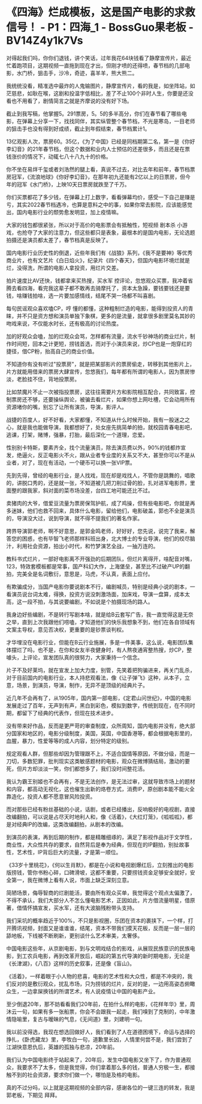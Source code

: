 # 《四海》烂成模板，这是国产电影的求救信号！ - P1：四海_1 - BossGuo果老板 - BV14Z4y1k7Vs

对得起我们吗，你你们退钱，讲个笑话，过年我花64块钱看了静摩宣传片，最近忙着跑项目，这期视频一直拖到现在才出，但刚才喷的还得喷，春节档的几部电影，水门桥，狙击手，沙冷，奇迹，喜羊羊，熊大熊二。

我统统没看，精准选中最炸的人鬼输图片，静摩宣传片，看的我是，如坐阵站，如茫慈悲，如耿在喉，这剧和投温字低相比，差了不止100个非时人生，你要是还没看也不用看了，剧情简言之就是齐摩说的没有好下场。

截止到我写稿，他掌握5。291票房，5。5的多半高分，你们在春节看了哪些电影，在弹幕上分享一下，找找同伴，其实纵管整个春节档，不光是寒岛，一目老师的狙击手也没有得到好成绩，截止到年假结束，春节档累计1。

13亿观影人次，票房60。35亿，《为了中国》已经是同档期第二名，第一是《你好李幻音》的21年春节档，但这个数据和业内人士预估的还差很多，而且还是在票钱涨价的情况下，动辄七八十八九十的价格。

你不坐在易烊千玺或者刘浩然的腿上看，真说不过去，对比去年和前年，春节档票房冠军，《流浪地球》《你好李幻音》，在那年初九还能有2亿以上的日票房，但今年的冠军《水门桥》，上映10天日票房就跌至了千万。

你们买票都花了多少钱，在弹幕上打上数字，看看弹幕均价，感受一下自己是赚是亏，其实2022春节档遇冷，也算是意料之中的事，如果你常去影院，应该能感觉出，国内电影行业的颓势愈发明显，加上疫情嘛。

大家的钱包都很紧张，所以对于高价的电影票会有抵触性，短视频 剧本杀 小游戏，也抢夺了大家的注意力，但这些都只是表象，最根本的是国内电影，无论选题 拍摄还是演员都太差了，春节档真是反映了。

国内电影行业历史性的倒退，近些年我们有《战狼》系列，《我不是要神》等优秀商业片，也有文艺片《白日焰火》，纪录片《四个春天》，但国内电影环境烂就是烂，没得洗，所谓的电影人拿投资，用烂片交差。

拍片速度比AV还快，钱都拿来买热搜，买水军 控评论，忽悠观众买票，我冲着省腾去看四海，看完我这辈子都不敢再去骑摩托了，资本太急躁，要钱要钱还是要钱，啥赚钱拍啥，选一片要加感情线，结尾不哭一场都不叫喜剧。

每句民谣观众喜欢嗑CP，哼 懂的都懂，这种粗制烂造的电影，能得到投资人的青睐，并不只是资方想和演员单独下象棋，更多的是流量，就拿很多剧里莫名其妙的吻戏来说，不仅能水时长，还有极高的讨论热度。

加的好观众会嗑，加的烂观众会骂，怎样都有流量，流水千钞神场的商业烂片，制作时间短，回本之计更短，捞钱首选，而对于小演员来说，炒CP也是一炮穿红的捷径，借CP粉，抬高自己的商业价值。

不知道你有没有听过"投票房"，就是把某部影片的票房偷走，转移到其他影片上，片方就能用借来的票房大肆宣传，忽悠我们，每年都有所谓的电影人，因为票房惨淡，老脸挂不住，背地投票房。

比如禁魔片不止一次被指投票房，这往往需要片方和影院相互配合，共同致富，控制票房还不够，还要操纵舆论，被骗去看烂片，如果你想上网吐槽，它会动用所有资源堵你的嘴，别忘了让所有演员，导演，影评人。

战捷的百度人，好不好看，大家都懂，不知道从什么时候开始，我有一股迷之之心，就是我也能做导演，我都想好了，处女座先挑简单的拍，就校园青春电影吧，逃课，打架，赌博，强暴，打胎，最后深化一个道理，恋爱。

性别别卡特斯，要素齐全，找个流量演员，除去演员费以外，90%的钱都炸宣发，绝逼火，反正电影火不火，跟从业者专业度的关系又不大，甚至你可以不是从业者，对了，现在有活动，一个硬币可以换一张VIP票。

先到先得，曾经的电影行业，是人找戏，现在却是戏找人，不管你是跳舞的，唱歌的，讲脱口秀的，还是就一张，不知道被几把刀削过骨的脸，扎对进军电影界，里面整的跟我家，斜对面的菜市场没差，台四工地可能还比不过。

卖猪肉的大爷，借爱豆流量为票房保驾护航，成了鸡操，但有些电影吧，你就是再多迷妹，他们也救不回来，具体什么电影，留给他们，电影破盖，郭也不全是演员的，导演没大过，说到导演，就不得不提我们的著名作家。

跨界导演郭老师，啊不好意思，是郭金鸣老师，好好好，您先说，说完了我来，解答您的困惑，也有毕智飞老师那样科班出身，北大博士的专业导演，他们的绞尽脑汁，利用社会资源，拍出小时代，和竹梦演艺全战，一抽万连的。

教科书式烂片，一部好电影离不开强劲的后期团队，但烂片离得开，啥配音对嘴，123，特效套模板都是常事，国产科幻大作，上海堡垒，甚至比不过破产UP的翻拍，完美全是名词敷衍，意思是，马虎，不认真，表面上应付。

有欺骗成分，当国产电影你要说剧本不行，编剧喊员，特别是经典小说的剧本，一看演员说台词太难，得换，投资方说没刺激场面，加床戏，导演一盘算，成本太高，这一段不拍，与其说要编剧，不如说是个拍摄现场的路人。

我身边好些编剧，不是转行写剧本啥，就是给B云套写广告，我一直觉得这是无奈之举，直到上次我跟他们唠嗑，才知道他们的快乐我想象不到，他们在各自领域有文案主导权，意见否决权，更重要的是钞票谈判权。

才华埋没在电影行业，但能在B云行业施展，多是一件美事，这么说，电影团队集体摆烂了吗，也不是，在你和女友半夜健身时，有人熬夜通宵整热搜，炒CP，整噱头，上评论，宣发团队真的很努力，大家秉持一个信念。

片子不及好莱坞，就在宣发上加大力度，别管，先笑着把狗骗进来，再关门乱杀，对于目前国内的电影行业，本人持悲观看法，像《让子弹飞》这种，从本子，立意，场景，到演员，导演，制作，无异不是顶级的经典片子。

近几年不会再有了，从1905年，国内第一部电影，《定君山问世纪》，中国的电影发展走过了百年，无声到有声，黑白到彩色，模拟到数字，传统到现在，在不同时期，都留下了经典的代表作，但现在技术进步。

没有带来好作品，反而是更严苛的审查制度，众所周知，国内电影并没有，绝大部分国家和地区的，电影分级制度，美国，英国，中国香港等，都会根据电影里的，血腥，暴力，性爱等等的成人内容，划分特定的级别。

规定观看人群，但那些却因为管理跟不上，不适合国情等原因，不做分级，而是一刀切，多数犯罪，批判现实这类敏感题材的电影，观众在微博猜结局，激动的要死，但片方却淡淡一笑，你们都想多了，我们没时间整花活。

我认为霸王别姬也不会再有，不是无法创作，是无法过审，这就导致市场上的题材和内容，都高动无视化，这也催生出新的烙卷方式，消费IP，原创剧本能不能火全靠造化，投资人都不愿意冒风险投资。

而对那些已经有粉丝基础的小说，话剧，或者已经播出，反响极好的电视剧，直接改编翻拍，可以说是占尽天时地利人和，像《活着》，《大红灯笼》，《呱呱呱》，都是对经典IP的改编，这类改编翻拍，从剧本的改编。

到演员的表演，再到后期的制作，都是精雕细琢的，满足了影视作品对于文学性，商业性，大众性共存的要求，自然背后是奉为经典，但现在的IP翻拍，别扯故事性，艺术性，IP背后巨大的流量，才是第一顺位。

《33岁十里桃花》，《何以生肖默》，都是在小说和电视剧爆红后，立刻推出的电影版捞钱，管你书粉心碎，口碑滑坡，这都不重要，只要捞钱资金足够安全就好，安全第一，我在微博上看有人说，市面上缺乏深刻立意。

简陋场景，侮辱智商的烂剧能活，要由所有观众买单，我觉得这个观点太偏激了，不得不承认，我们大部分人不怎么懂电影艺术，正因如此，片方借流量明星，借原著，借情怀搞宣发，买水军，还有大波脑残粉带头支持。

我们采坑的概率趋近于100%，不只是影视圈，乐团在资本的裹挟下，一个样，打开腾讯视频，封面又是谁谁谁，结尾，资本不带我们摸天花板，反而是一层一层的舔地板，下线被不断刷新，更别谈什么艺术审美，太奢侈。

中国电影这些年，从京剧电影，到与文明戏结合的影戏，从展现民族意识的民族电影，到工农兵电影，再到改革开放后，崛起的第五代导演的新时期电影，无论是《长津湖》，《八百》这样的历史叙事，还是像《盲山》。

《活着》，一样着眼于小人物的悲喜，电影的艺术性和大众性，都是不冲突的，我们反对的是敷衍观众，扰乱市场，只为捞钱的烂片，反对的是，一边用高姿态俯瞰众生，一边拿屎换钱的所谓艺术，有人说疫情让中国的电影产业。

至少倒退20年，那不妨看看我们20年前，在拍什么样的电影，《花样年华》里，周沐云一句，如果有多一张船票，你会不会跟我一起走，我们嗅到了克制的，中年激情隐喻里，复古与暧昧的气息，《无间道》里，刘建明一句。

我以前没得选，我现在想选回做好人，我们看到了人在道德困境下，命运与选择的挣扎，《卧虎藏龙》里，李牧白一句，道歉里长凶，人情里何尝不是，我们尝到了江湖快意恩仇后，英雄的孤独与悲凉，20年前。

我们认为中国电影终于站起来了，20年后，发生中国电影又坐下了，作为普通观众，我要求不了太多，但是我觉得，你们拿着那么多的钱，普通人穷极一生，都接触不到的社会资源，要求你们做一个，哪怕是及格的电影。

真的不过分吗，以上就是这期视频的全部内容，感谢各位的一键三连的转发，我是郭老板，下期见 拜拜。
